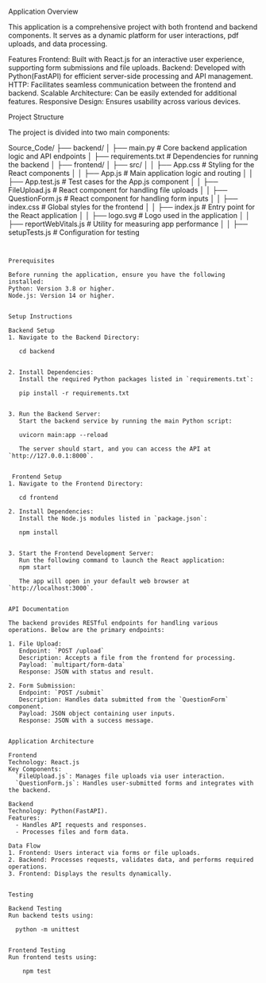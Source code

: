 Application Overview

This application is a comprehensive project with both frontend and backend components. It serves as a dynamic platform for user interactions, pdf uploads, and data processing. 


Features
 Frontend: Built with React.js for an interactive user experience, supporting form submissions and file uploads.
 Backend: Developed with Python(FastAPI) for efficient server-side processing and API management.
 HTTP: Facilitates seamless communication between the frontend and backend.
 Scalable Architecture: Can be easily extended for additional features.
 Responsive Design: Ensures usability across various devices.


Project Structure

The project is divided into two main components:

Source_Code/
├── backend/
│   ├── main.py            # Core backend application logic and API endpoints
│   ├── requirements.txt   # Dependencies for running the backend
│
├── frontend/
│   ├── src/
│   │   ├── App.css        # Styling for the React components
│   │   ├── App.js         # Main application logic and routing
│   │   ├── App.test.js    # Test cases for the App.js component
│   │   ├── FileUpload.js  # React component for handling file uploads
│   │   ├── QuestionForm.js # React component for handling form inputs
│   │   ├── index.css      # Global styles for the frontend
│   │   ├── index.js       # Entry point for the React application
│   │   ├── logo.svg       # Logo used in the application
│   │   ├── reportWebVitals.js # Utility for measuring app performance
│   │   ├── setupTests.js  # Configuration for testing
```


Prerequisites

Before running the application, ensure you have the following installed:
Python: Version 3.8 or higher.
Node.js: Version 14 or higher.


Setup Instructions

Backend Setup
1. Navigate to the Backend Directory:
   
   cd backend
   

2. Install Dependencies:
   Install the required Python packages listed in `requirements.txt`:
  
   pip install -r requirements.txt
   

3. Run the Backend Server:
   Start the backend service by running the main Python script:
   
   uvicorn main:app --reload
   
   The server should start, and you can access the API at `http://127.0.0.1:8000`.


 Frontend Setup
1. Navigate to the Frontend Directory:
   
   cd frontend

2. Install Dependencies:
   Install the Node.js modules listed in `package.json`:

   npm install


3. Start the Frontend Development Server:
   Run the following command to launch the React application:
   npm start

   The app will open in your default web browser at `http://localhost:3000`.


API Documentation

The backend provides RESTful endpoints for handling various operations. Below are the primary endpoints:

1. File Upload:
   Endpoint: `POST /upload`
   Description: Accepts a file from the frontend for processing.
   Payload: `multipart/form-data`
   Response: JSON with status and result.

2. Form Submission:
   Endpoint: `POST /submit`
   Description: Handles data submitted from the `QuestionForm` component.
   Payload: JSON object containing user inputs.
   Response: JSON with a success message.


Application Architecture

Frontend
Technology: React.js
Key Components:
  `FileUpload.js`: Manages file uploads via user interaction.
  `QuestionForm.js`: Handles user-submitted forms and integrates with the backend.

Backend
Technology: Python(FastAPI).
Features:
  - Handles API requests and responses.
  - Processes files and form data.

Data Flow
1. Frontend: Users interact via forms or file uploads.
2. Backend: Processes requests, validates data, and performs required operations.
3. Frontend: Displays the results dynamically.


Testing

Backend Testing
Run backend tests using:
  
  python -m unittest
  

Frontend Testing
Run frontend tests using:
  
    npm test
 
